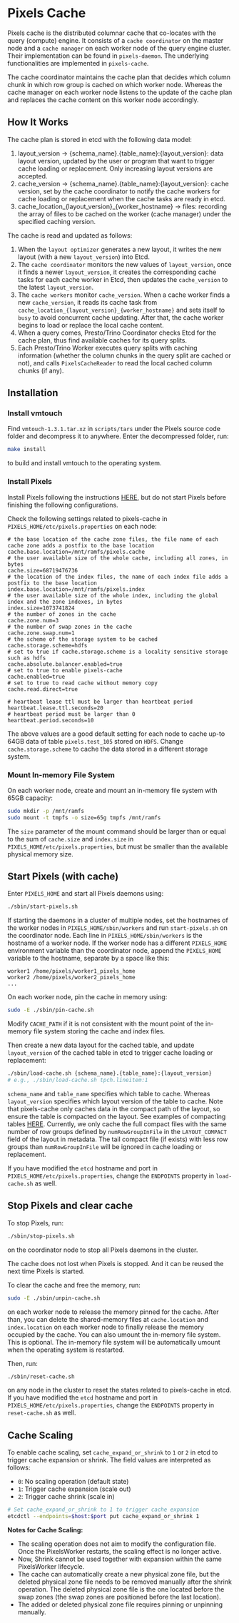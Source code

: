 # Pixels Cache
Pixels cache is the distributed columnar cache that co-locates with the query (compute) engine.
It consists of a `cache coordinator` on the master node and a `cache manager` on each worker node of the query engine cluster.
Their implementation can be found in `pixels-daemon`. The underlying functionalities are implemented in `pixels-cache`.

The cache coordinator maintains the cache plan that decides which column chunk in which row group is cached on which worker node.
Whereas the cache manager on each worker node listens to the update of the cache plan and replaces the cache content on this worker node accordingly.

## How It Works
The cache plan is stored in etcd with the following data model:
1. layout_version -> {schema_name}.{table_name}:{layout_version}: data layout version, updated by the user or program that want to trigger cache loading or replacement. Only increasing layout versions are accepted.
2. cache_version -> {schema_name}.{table_name}:{layout_version}: cache version, set by the cache coordinator to notify the cache workers for cache loading or replacement when the cache tasks are ready in etcd.
3. cache_location_{layout_version}_{worker_hostname} -> files: recording the array of files to be cached on the worker (cache manager) under the specified caching version.

The cache is read and updated as follows:
1. When the `layout optimizer` generates a new layout, it writes the new layout (with a new `layout_version`) into Etcd.
2. The `cache coordinator` monitors the new values of `layout_version`, once it finds a newer `layout_version`, it creates the corresponding cache tasks for each cache worker in Etcd, then updates the `cache_version` to the latest `layout_version`.
3. The `cache workers` monitor `cache_version`. When a cache worker finds a new `cache_version`, it reads its cache task from `cache_location_{layout_version}_{worker_hostname}` and sets itself to `busy` to avoid concurrent cache updating. 
   After that, the cache worker begins to load or replace the local cache content.
4. When a query comes, Presto/Trino Coordinator checks Etcd for the cache plan, thus find available caches for its query splits.
5. Each Presto/Trino Worker executes query splits with caching information (whether the column chunks in the query split are cached or not), and calls `PixelsCacheReader` to read the local cached column chunks (if any).

## Installation

### Install vmtouch
Find `vmtouch-1.3.1.tar.xz` in `scripts/tars` under the Pixels source code folder and decompress it to anywhere.
Enter the decompressed folder, run:
```bash
make install
```
to build and install vmtouch to the operating system.

### Install Pixels
Install Pixels following the instructions [HERE](../docs/INSTALL.md), but do not start Pixels before finishing the following configurations.

Check the following settings related to pixels-cache in `PIXELS_HOME/etc/pixels.properties` on each node:
```properties
# the base location of the cache zone files, the file name of each cache zone adds a postfix to the base location
cache.base.location=/mnt/ramfs/pixels.cache
# the user available size of the whole cache, including all zones, in bytes
cache.size=68719476736
# the location of the index files, the name of each index file adds a postfix to the base location
index.base.location=/mnt/ramfs/pixels.index
# the user available size of the whole index, including the global index and the zone indexes, in bytes
index.size=1073741824
# the number of zones in the cache
cache.zone.num=3
# the number of swap zones in the cache
cache.zone.swap.num=1
# the scheme of the storage system to be cached
cache.storage.scheme=hdfs
# set to true if cache.storage.scheme is a locality sensitive storage such as hdfs
cache.absolute.balancer.enabled=true
# set to true to enable pixels-cache
cache.enabled=true
# set to true to read cache without memory copy
cache.read.direct=true

# heartbeat lease ttl must be larger than heartbeat period
heartbeat.lease.ttl.seconds=20
# heartbeat period must be larger than 0
heartbeat.period.seconds=10
```
The above values are a good default setting for each node to cache up-to 64GB data of table `pixels.test_105` stored on `HDFS`.
Change `cache.storage.scheme` to cache the data stored in a different storage system.

### Mount In-memory File System
On each worker node, create and mount an in-memory file system with 65GB capacity:
```bash
sudo mkdir -p /mnt/ramfs
sudo mount -t tmpfs -o size=65g tmpfs /mnt/ramfs
```
The `size` parameter of the mount command should be larger than or equal to the sum of `cache.size` and `index.size` in
`PIXELS_HOME/etc/pixels.properties`, but must be smaller than the available physical memory size.


## Start Pixels (with cache)

Enter `PIXELS_HOME` and start all Pixels daemons using:
```bash
./sbin/start-pixels.sh
```
If starting the daemons in a cluster of multiple nodes, set the hostnames of the worker nodes in `PIXELS_HOME/sbin/workers`
and run `start-pixels.sh` on the coordinator node. Each line in `PIXELS_HOME/sbin/workers` is the hostname of a
worker node. If the worker node has a different `PIXELS_HOME` environment variable than the coordinator node, append
the `PIXELS_HOME` variable to the hostname, separate by a space like this:
```properties
worker1 /home/pixels/worker1_pixels_home
worker2 /home/pixels/worker2_pixels_home
...
```

On each worker node, pin the cache in memory using:
```bash
sudo -E ./sbin/pin-cache.sh
```
Modify `CACHE_PATH` if it is not consistent with the mount point of the in-memory file system storing
the cache and index files.

Then create a new data layout for the cached table, and update `layout_version` of the cached table in etcd to trigger 
cache loading or replacement:
```bash
./sbin/load-cache.sh {schema_name}.{table_name}:{layout_version}
# e.g., ./sbin/load-cache.sh tpch.lineitem:1
```
`schema_name` and `table_name` specifies which table to cache.
Whereas `layout_version` specifies which layout version of the table to cache.
Note that pixels-cache only caches data in the compact path of the layout, so ensure the table is compacted on the layout.
See examples of compacting tables [HERE](../docs/TPC-H.md#data-compaction).
Currently, we only cache the full compact files with the same number of row groups defined by 
`numRowGroupInFile` in the `LAYOUT_COMPACT` field of the layout in metadata. The tail compact file 
(if exists) with less row groups than `numRowGroupInFile` will be ignored in cache loading or replacement.

If you have modified the `etcd` hostname and port in `PIXELS_HOME/etc/pixels.properties`, change the `ENDPOINTS` property
in `load-cache.sh` as well.

## Stop Pixels and clear cache
To stop Pixels, run:
```bash
./sbin/stop-pixels.sh
```
on the coordinator node to stop all Pixels daemons in the cluster.

The cache does not lost when Pixels is stopped. And it can be reused the next time Pixels is started.

To clear the cache and free the memory, run:
```bash
sudo -E ./sbin/unpin-cache.sh
```
on each worker node to release the memory pinned for the cache.
After than, you can delete the shared-memory files at `cache.location` and `index.location` on each worker node to
finally release the memory occupied by the cache.
You can also umount the in-memory file system. This is optional. The in-memory file system will be
automatically umount when the operating system is restarted.

Then, run:
```bash
./sbin/reset-cache.sh
```
on any node in the cluster to reset the states related to pixels-cache in etcd.
If you have modified the `etcd` hostname and port in `PIXELS_HOME/etc/pixels.properties`, change the `ENDPOINTS` property
in `reset-cache.sh` as well.

## Cache Scaling

To enable cache scaling, set `cache_expand_or_shrink` to `1` or `2` in etcd to trigger cache expansion or shrink.
The field values are interpreted as follows:
- `0`: No scaling operation (default state)
- `1`: Trigger cache expansion (scale out)
- `2`: Trigger cache shrink (scale in)

```bash
# Set cache_expand_or_shrink to 1 to trigger cache expansion
etcdctl --endpoints=$host:$port put cache_expand_or_shrink 1
```

**Notes for Cache Scaling:**

- The scaling operation does not aim to modify the configuration file. Once the PixelsWorker restarts, the scaling effect is no longer active.
- Now, Shrink cannot be used together with expansion within the same PixelsWorker lifecycle.
- The cache can automatically create a new physical zone file, but the deleted physical zone file needs to be removed manually after the shrink operation. The deleted physical zone file is the one located before the swap zones (the swap zones are positioned before the last location). 
- The added or deleted physical zone file requires pinning or unpinning manually.